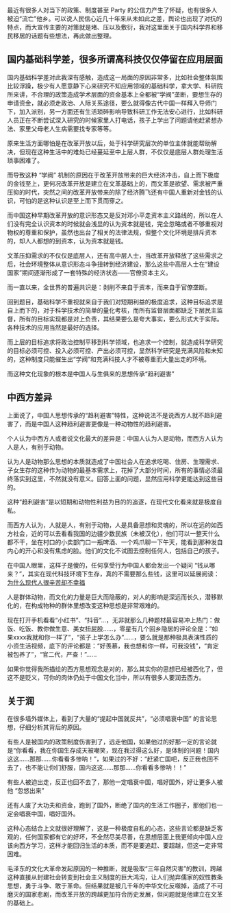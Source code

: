 <!-- 1662109504021 -->
<!-- 中西方差异和润的一些看法 -->
<!-- 中西方差异和润的一些看法 的前言 -->
<!--  -->
<!-- Think -->

最近有很多人对当下的政策、制度甚至 Party 的公信力产生了怀疑，也有很多人被迫“流亡”他乡。可以说人民信心近几十年来从未如此之差，舆论也出现了对抗的特点，而大宣传主要的对策就是堵、压以及敷衍，我对这里面关于国内科学界和移民移居的话题有些想法，再此做出整理。

## 国内基础科学差，很多所谓高科技仅仅停留在应用层面

国内基础科学差对此我深有感触，造成这一局面的原因非常多，比如社会整体氛围比较浮躁，极少有人愿意静下心来研究不知应用领域的基础科学，拿大学、科研院所来讲，不合理的政策造成学术层面的资金基本上全都被“学阀”垄断，要想生存的申请资金，就必须走政治、人际关系途径，要么就得像古代中国一样拜入导师门下，加入派别，另一方面还有生活琐碎影响导致科研工作无法安心进行，比如科研人员正在不断尝试深入研究的时候家里人打电话，孩子上学出了问题请他赶紧想办法、家里父母老人生病需要找专家等等。

原来生活方面哪怕是在改革开放以后，处于科学研究层次的单位主体就能帮助解决，但现在这种生活中的难处已经蔓延至中上层人群，不仅仅是底层人群处理生活琐事困难了。

而导致这种 “学阀” 机制的原因在于改革开放带来的巨大经济冲击，自上而下极度的金钱至上，更何况改革开放是建立在文革基础上的，而文革是欲望、需求被严重压抑的时代，突然之间的改革开放带来的除了经济腾飞还有中国人重新对金钱的认识，可怕的是这种认识是至上而下贯而穿之。

而中国这种早期改革开放的意识形态又是反对邓小平走资本主义路线的，所以在人们没有完全认识资本的时候就会浅显的认为资本就是钱，完全忽略或者不够重视对物权的尊重和保护，虽然也出台了相关的法律法规，但整个文化环境是排斥资本的，却人人都想的到资本，认为资本就是钱。

文革压抑需求的不仅仅是底层人，还有高中层人士，当改革开放释放了这些需求之后，社会环境整体从意识形态斗争扭转到经济建设，那么这些中高层人士在“建设国家”期间逐渐形成了一套特殊的经济状态——官僚资本主义。

而一直以来，全世界的普遍共识是：剥削不来自于资本，而来自于官僚垄断。

回到题目，基础科学不重视就来自于我们对短期利益的极度追求，这种目标追求是自上而下的，对于科学技术的简单的量化考核，而所有监督层面都缺乏下层民主监督，所有的目标实现都是对上负责，其结果要么是夸大事实，要么形式大于实际。各种技术的应用当然是最好的选择。

而上层的目标追求将政治控制平移到科学领域，也追求一个控制，就造成科学研究的目标必须可控、投入必须可控、产出必须可控，显然科学研究是充满风险和未知的，这种制度只能催生出“学阀”和充满科技人才不被尊重而大量出走的环境。

而这种文化现象的根本是中国人与生俱来的思想传承“趋利避害”

## 中西方差异

上面说了，中国人思想传承的“趋利避害”特性，这种说法不是说西方人就不趋利避害了，而是中国人这种趋利避害更像是一种动物性的趋利避害。

个人认为中西方人或者说文化最大的差异是：中国人认为人是动物，而西方人认为人是人，有别于动物。

认为人是动物那么思想的本质就造成了中国社会人在追求吃喝、住房、生理需求、子女生存的这种作为动物的最基本需求上，花掉了大部分时间，所有的事情必须最终落实到这里，不然就没有意义。回答上面的问题，显然应用科学更能达到这些目的。

这种“趋利避害”是以短期和动物性利益为目的的追逐，在现代文化看来就是极度自私。

而西方人认为，人就是人，有别于动物，人是具备思想和灵魂的，所以在远的如西方社会，近的可以去看看我国的边疆少数民族（未被汉化），他们可以一整天什么都不干，坐在村口的小卖部门口一瓶啤酒、一个鸡爪聊一下午天，能看到那种发自内心的开心和没有焦虑的脸。他们的文化不试图去控制任何人，包括自己的孩子。

在中国人眼里，这样子是傻的，任何享受行为中国人都会发出一个疑问 “钱从哪来？”，其实在现代科技环境下生存，真的不需要那么些钱，这里可以延展阅读：[为什么现代人很辛苦却不幸福
](https://wangyesheji.cn/think/post/1027.html)

人是群体动物，而文化的力量是巨大而隐蔽的，对人的影响是深远而长久，潜移默化的，在构成物种的群体里想改变这种思想是非常艰难的。

现在打开手机看看“小红书”、“抖音”…，无非就那么几种题材最容易冲上热门：做饭、吃饭、教你做生意、美女扭屁股……，零星有几个回乡隐居的评论全是：“如果xxxx我就和你一样了”，“孩子上学怎么办”……，要么就是那种极具表演性质的小资生活视频，底下的评论都是：“好羡慕，我也想和你一样，可我没钱”，“肯定被包养了”，“官二代，严查！”……

如果你觉得我所描绘的西方思想观念是对的，那么其实你的思想已经被西化了，但这不是贬义，可你的肉体仍处于中国文化当中，所以有很多人要润去西方。

## 关于润

在很多墙外媒体上，看到了大量的“提起中国就反共”，“必须唱衰中国” 的言论思想，仔细分析其背后的原因。

有些人是被国内的政策制度伤害到了，远走他国，如果他过的好那一定的言论就是“你看看，我在你国生存成天被嘲笑，现在我过得这么好，是体制的问题！国内这这……那那……你看看多惨呐！”，如果过的不好：“赶紧亡国吧，反正我也回不去了，也不能让你们舒服，国内这这……那那……你看看多惨呐！！”

有些人被迫出走，反正也回不去了，那他一定唱衰中国，唱好国外，好让更多人被他 “忽悠出来” 

还有人废了大功夫和资金，跑到了国外，断绝了国内的生活工作圈子，那他们也一定会唱衰中国，唱好国外。

这种心态结合上文就很好理解了，这是一种极度自私的心态，这些言论都是缺乏客观的，任何国家都有它的好坏，不全然尽美尽善，在思想层面上我更倾向中国人应该向西方学习，这样才能回归生活的本质，而不是要追赶、要超越，但这一定非常困难。

毛泽东的文化大革命发起原因的一种推断，就是吸取“三年自然灾害”的教训，跨越这种直接从封建社会转变到社会主义制度的巨大鸿沟，让人们抛弃儒家的奴性教条思想，勇于斗争、敢于革命。但结果就是被几千年的中华文化反噬掉，造成了不可磨灭的国家悲剧，而改革开放的跨越更加符合历史发展，但问题就是他建立在文革的基础上。



